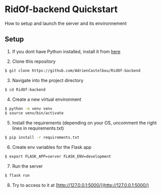 # RidOf-backend Quickstart

How to setup and launch the server and its environnement

## Setup

1. If you dont have Python installed, install it from [here](https://www.python.org/downloads/)

2. Clone this repository 
```bash
$ git clone https://github.com/AdrienCastelbou/RidOf-backend
```

3. Navigate into the project directory
```bash
$ cd RidOf-backend
```

4. Create a new virtual environment
```bash
$ python -m venv venv
$ source venv/bin/activate
```

5. Install the requirements (depending on your OS, uncomment the right lines in requirements.txt)
```bash
$ pip install -r requirements.txt
```

6. Create env variables for the Flask app
```bash
$ export FLASK_APP=server FLASK_ENV=development
```

7. Run the server
```bash
$ flask run
```

8. Try to access to it at [http://127.0.0.1:5000/](http://127.0.0.1:5000/)
